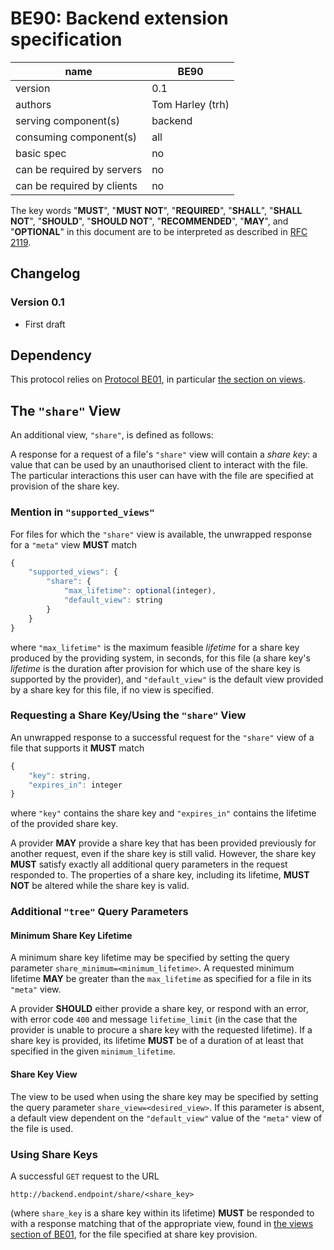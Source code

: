 # BE90: Backend extension specification

| name                       | BE90               |
|----------------------------|--------------------|
| version                    | 0.1                |
| authors                    | Tom Harley (trh)   |
| serving component(s)       | backend            |
| consuming component(s)     | all                |
| basic spec                 | no                 |
| can be required by servers | no                 |
| can be required by clients | no                 |

The key words "**MUST**", "**MUST NOT**", "**REQUIRED**", "**SHALL**", "**SHALL NOT**", "**SHOULD**", "**SHOULD NOT**", "**RECOMMENDED**", "**MAY**", and "**OPTIONAL**" in this document are to be interpreted as described in [RFC 2119](https://www.ietf.org/rfc/rfc2119.txt).

## Changelog
### Version 0.1

- First draft

## Dependency

This protocol relies on [Protocol BE01](BE01.md), in particular [the section on views](BE01.md#views).

## The `"share"` View

An additional view, `"share"`, is defined as follows:

A response for a request of a file's `"share"` view will contain a _share key_: a value that can be used by an unauthorised client to interact with the file. The particular interactions this user can have with the file are specified at provision of the share key.

### Mention in `"supported_views"`

For files for which the `"share"` view is available, the unwrapped response for a `"meta"` view **MUST** match
```javascript
{
    "supported_views": {
        "share": {
            "max_lifetime": optional(integer),
            "default_view": string
        }
    }
}
```
where `"max_lifetime"` is the maximum feasible _lifetime_ for a share key produced by the providing system, in seconds, for this file (a share key's _lifetime_ is the duration after provision for which use of the share key is supported by the provider), and `"default_view"` is the default view provided by a share key for this file, if no view is specified.

### Requesting a Share Key/Using the `"share"` View

An unwrapped response to a successful request for the `"share"` view of a file that supports it **MUST** match
```javascript
{
    "key": string,
    "expires_in": integer
}
```
where `"key"` contains the share key and `"expires_in"` contains the lifetime of the provided share key.

A provider **MAY** provide a share key that has been provided previously for another request, even if the share key is still valid. However, the share key **MUST** satisfy exactly all additional query parameters in the request responded to. The properties of a share key, including its lifetime, **MUST NOT** be altered while the share key is valid.

### Additional `"tree"` Query Parameters

#### Minimum Share Key Lifetime

A minimum share key lifetime may be specified by setting the query parameter `share_minimum=<minimum_lifetime>`. A requested minimum lifetime **MAY** be greater than the `max_lifetime` as specified for a file in its `"meta"` view.

A provider **SHOULD** either provide a share key, or respond with an error, with error code `400` and message `lifetime_limit` (in the case that the provider is unable to procure a share key with the requested lifetime). If a share key is provided, its lifetime **MUST** be of a duration of at least that specified in the given `minimum_lifetime`.

#### Share Key View

The view to be used when using the share key may be specified by setting the query parameter `share_view=<desired_view>`. If this parameter is absent, a default view dependent on the `"default_view"` value of the `"meta"` view of the file is used.

### Using Share Keys

A successful `GET` request to the URL
```
http://backend.endpoint/share/<share_key>
```
(where `share_key` is a share key within its lifetime) **MUST** be responded to with a response matching that of the appropriate view, found in [the views section of BE01](BE01.md#views), for the file specified at share key provision.
